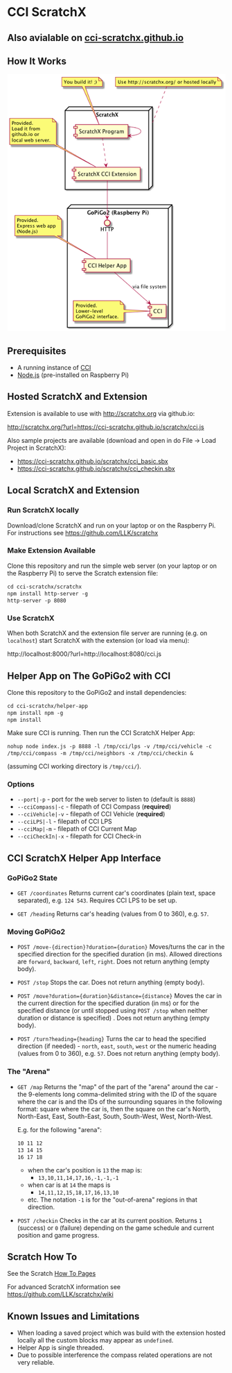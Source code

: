 # CCI ScratchX

## Also avialable on [cci-scratchx.github.io](https://cci-scratchx.github.io)

## How It Works

![cci-scratchx-diagram](cci-scratchx.png)

## Prerequisites

* A running instance of [CCI](https://gitlab.emea.irdeto.com/iaa-hackathon/irdeto-cci)
* [Node.js](https://nodejs.org/en/download/current/) (pre-installed on Raspberry Pi)

## Hosted ScratchX and Extension

Extension is available to use with http://scratchx.org via github.io:

http://scratchx.org/?url=https://cci-scratchx.github.io/scratchx/cci.js

Also sample projects are available (download and open in do File -> Load Project in ScratchX):

* https://cci-scratchx.github.io/scratchx/cci_basic.sbx
* https://cci-scratchx.github.io/scratchx/cci_checkin.sbx


## Local ScratchX and Extension

### Run ScratchX locally
 
Download/clone ScratchX and run on your laptop or on the Raspberry Pi. For instructions see https://github.com/LLK/scratchx 

### Make Extension Available

Clone this repository and run the simple web server (on your laptop or on the Raspberry Pi) to serve the Scratch extension file:

```
cd cci-scratchx/scratchx
npm install http-server -g
http-server -p 8080
```

### Use ScratchX

When both ScratchX and the extension file server are running (e.g. on `localhost`) start ScratchX with the extension (or load via menu):

http://localhost:8000/?url=http://localhost:8080/cci.js

## Helper App on The GoPiGo2 with CCI 

Clone this repository to the GoPiGo2 and install dependencies: 

```
cd cci-scratchx/helper-app
npm install npm -g
npm install
```

Make sure CCI is running. Then run the CCI ScratchX Helper App:

```
nohup node index.js -p 8888 -l /tmp/cci/lps -v /tmp/cci/vehicle -c /tmp/cci/compass -m /tmp/cci/neighbors -x /tmp/cci/checkin &
```

(assuming CCI working directory is `/tmp/cci/`).

### Options

* `--port|-p`       - port for the web server to listen to (default is `8888`)
* `--cciCompass|-c` - filepath of CCI Compass (**required**) 
* `--cciVehicle|-v` - filepath of CCI Vehicle (**required**) 
* `--cciLPS|-l`     - filepath of CCI LPS 
* `--cciMap|-m`     - filepath of CCI Current Map 
* `--cciCheckIn|-x` - filepath for CCI Check-in

## CCI ScratchX Helper App Interface 

### GoPiGo2 State

* `GET /coordinates` 
    Returns current car's coordinates (plain text, space separated), e.g. `124 543`. Requires CCI LPS to be set up.
    
* `GET /heading` 
    Returns car's heading (values from 0 to 360), e.g. `57`.

### Moving GoPiGo2

* `POST /move-{direction}?duration={duration}` 
    Moves/turns the car in the specified direction for the specified duration (in ms). Allowed directions are `forward`, `backward`, `left`, `right`.
    Does not return anything (empty body).

* `POST /stop`
    Stops the car.
    Does not return anything (empty body).
    
* `POST /move?duration={duration}&distance={distance}` 
    Moves the car in the current direction for the specified duration (in ms) or for the specified distance (or until stopped using `POST /stop` when neither duration or distance is specified) .
    Does not return anything (empty body).
    
* `POST /turn?heading={heading}` 
    Turns the car to head the specified direction (if needed) - `north`, `east`, `south`, `west` or the numeric heading (values from 0 to 360), e.g. `57`.
    Does not return anything (empty body). 
    

### The "Arena"
 
* `GET /map` 
    Returns the "map" of the part of the "arena" around the car - the 9-elements long comma-delimited string with the ID of the square where the car is and the IDs of the surrounding squares in the following format: 
    square where the car is, then the square on the car's North, North-East, East, South-East, South, South-West, West, North-West.
    
    E.g. for the following "arena":
    
    ```
    10 11 12
    13 14 15
    16 17 18
    ```
    
    * when the car's position is `13` the map is:
        * `13,10,11,14,17,16,-1,-1,-1` 
    * when car is at `14` the maps is 
        * `14,11,12,15,18,17,16,13,10`
    * etc. The notation `-1` is for the "out-of-arena" regions in that direction.
    
* `POST /checkin`
    Checks in the car at its current position. Returns `1` (success) or `0` (failure) depending on the game schedule and current position and game progress. 

## Scratch How To

See the Scratch [How To Pages](https://wiki.scratch.mit.edu/wiki/Category:How_To_Pages)

For advanced ScratchX information see https://github.com/LLK/scratchx/wiki

## Known Issues and Limitations

* When loading a saved project which was build with the extension hosted locally all the custom blocks may appear as `undefined`.
* Helper App is single threaded.
* Due to possible interference the compass related operations are not very reliable. 
